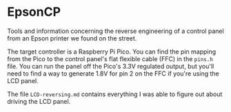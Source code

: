 EpsonCP
=======

Tools and information concerning the reverse engineering of a control panel from an Epson printer we found on the street.

The target controller is a Raspberry Pi Pico. You can find the pin mapping from the Pico to the control panel's flat flexible cable (FFC) in the `pins.h` file. You can run the panel off the Pico's 3.3V regulated output, but you'll need to find a way to generate 1.8V for pin 2 on the FFC if you're using the LCD panel.

The file `LCD-reversing.md` contains everything I was able to figure out about driving the LCD panel.

